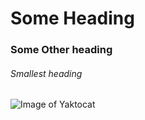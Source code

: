 # Some Heading
### Some Other heading
###### Smallest heading
![Image of Yaktocat](https://octodex.github.com/images/yaktocat.png)
